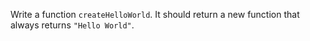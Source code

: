 Write a function ``createHelloWorld``. It should return a new function that always returns ``"Hello World"``.
